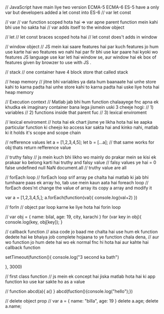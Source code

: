 // JavaScript have main liye two version ECMA-5 ECMA-6 ES-5 have a only var but developers added a let const into ES-6
// var let const

// var
// var function scoped hota hai => var apne parent function mein kahi bhi use ho sakta hai
// var adds itself to the window object

// let
// let const braces scoped hota hai
// let const does't adds in window

// window object
// JS mein kai saare features hai par kuch features jo hum use karte hai wo features wo nahi hai par fir bhi use kar paare hai kyoki wo features
JS language use kar leti hai window se, aur window hai ek box of features given by browzer to use with JS .

// stack
// one container have 4 block store that called stack

// heap memory
// jitne bhi variables ya data hum baanaate hai unhe store kahi to karna padta hai unhe store kahi to karna padta hai uske liye
hota hai heap memory

// Execution context
// Matlab jab bhi hum function chalaayege fnc apna ek khudka ek imaginary container bana lega jismein uski 3 cheeje hogi:
// 1) variables
// 2) functions inside that parent fuc
// 3) lexical enviroment

// lexical enviroment
// hota hai ek chart jisme ye likha hota hai ke aapka particular function ki cheejo ko access kar sakta hai and kinko nahi, matlab ki it holds it's scope and scope chain

// refference values
 let a = [1,2,3,4,5];
 let b = [...a];
// that same works for obj thats return refference value

// truthy  falsy
// js mein kuch bhi likho wo mainly do prakar mein se kisi ek prakaar ko belong karti hai truthy and falsy value
// falsy values ye hai = 0 false undefined null NaN document.all
// truthy value are all

// forEach loop
// forEach loop srif array pe chalta hai matlab ki jab bhi tumhaare paas ek array ho, tab use mein kaun aata hai foreach loop
// forEach does'nt change the value of array its copy a array and modify it

var a = [1,2,3,4,5,];
a.forEach(function(val){
    console.log(val+2)
})

// forIn
// object par loop karne ke liye hota hai forin loop

// var obj = {
    name: bilal,
    age: 19,
    city, karachi
}
for (var key in obj){
    console.log(key, obj[key]);
}

// callback function
// aisa code jo baad me chalta hai use hum ek function dedete hai ke bhaiya job complete hojaana to ye function chala dena,
// aur wo function jo hum dete hai wo ek normal fnc hi hota hai aur kahte hai callback function

setTimeout(function(){
    console.log("3 second ka bath")

}, 3000)

// first class function
// js mein ek concept hai jiska matlab hota hai ki app function ko use kar sakte ho as a value

// function abcd(a){
    a()
}
abcd(fuction(){console.log("hello");})

// delete object prop
// var a = {
    name: "billa",
    age: 19
}
delete a.age;
delete a.name;